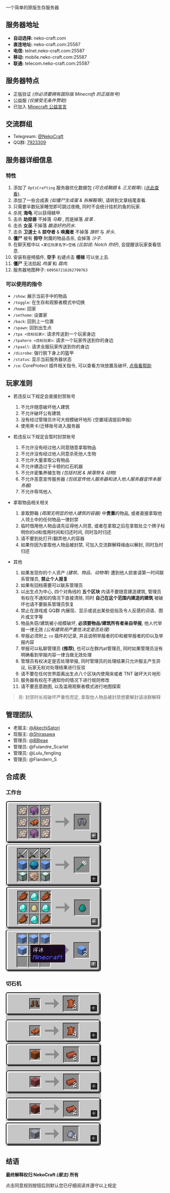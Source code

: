 一个简单的原版生存服务器

## 服务器地址

- **自动选择:** neko-craft.com
- **直连地址:** neko-craft.com:25587
- **电信:** telnet.neko-craft.com:25587
- **移动:** mobile.neko-craft.com:25587
- **联通:** telecom.neko-craft.com:25587

## 服务器特点

- 正版验证 *(你必须要拥有国际版 Minecraft 的正版账号)*
- 公益服 *(仅接受无条件赞助)*
- 已加入 [Minecraft 公益宣言](https://nonprofit-minecraft.org)

## 交流群组

- Telegream: [@NekoCraft](https://t.me/NekoCraft)
- QQ群: [7923309](https://jq.qq.com/?_wv=1027&k=5NWK20A)

## 服务器详细信息

### 特性

1. 添加了 `OptiCrafting` 服务器优化数据包 *(可合成鞘翅 & 三叉戟等)*: [(点此查看)](https://www.bilibili.com/read/cv3138258).
2. 添加了一些合成表 *(如僵尸生成蛋 & 拆解鞍等)*, 请转到文章结尾查看.
3. 只需要半数玩家睡觉即可跳过夜晚, 同时不会统计挂机钓鱼的玩家.
4. 杀死 **海龟** 可以获得鳞甲.
5. 击杀 **劫掠兽** 不掉落 *马鞍* , 而是掉落 *皮革* .
6. 击杀 **女巫** 不掉落 *酿造好的药水*.
7. 击杀 **卫道士** & **掠夺者** & **唤魔者** 不掉落 *旗帜* 与 *斧头*.
8. **僵尸** 被有 **掠夺** 附魔的物品击杀, 会掉落 *沙子*.
9. 在聊天框中以 `<某位玩家名字>空格` *(比如说: Notch 你好)*, 会提醒该玩家查看信息.
10. 安装有座椅插件, **空手** 右键点击 **楼梯** 可以坐上去.
11. **僵尸** 无法拾起 *鸡蛋* 和 *腐肉*.
12. 服务器地图种子: `609567216262790763`

### 可以使用的指令

- `/show`: 展示当前手中的物品
- `/toggle`: 在生存和观察者模式中切换
- `/home`: 回家
- `/sethome`: 设置家
- `/back`: 回到上一位置
- `/spawn`: 回到出生点
- `/tpa <目标玩家>`: 请求传送到一个玩家身边
- `/tpahere <目标玩家>`: 请求一个玩家传送到你的身边
- `/tpaall`: 请求全服玩家传送到你的身边
- `/disrobe`: 强行脱下身上的盔甲
- `/status`: 显示当前服务器状态
- `/co`: CoreProtect 插件相关指令, 可以查看方块放置及破坏, [点我看帮助](http://mineplugin.org/CoreProtect#.E5.91.BD.E4.BB.A4)

## 玩家准则

- 若违反以下规定会直接封禁账号
  1. 不允许随意破坏他人建筑
  2. 不允许破坏公有建筑
  3. 没有经过管理员许可大规模破坏地形 (空置域请提前申报)
  4. 使用黑卡/迁移账号进入服务器

- 若违反以下规定会暂时封禁账号
  1. 不允许没有经过他人同意随意拿取物品
  2. 不允许没有经过他人同意杀死他人生物
  3. 不允许大量拿取公有物品
  4. 不允许建造过于卡顿的红石机器
  5. 不允许密集养殖生物 *(包括村民 & 掉落物 & 动物)*
  6. 不允许恶意宣传服务器 *(包括宣传他人服务器和进入他人服务器宣传本服务器)*
  7. 不允许辱骂他人

- 拿取物品相关相关
  1. 拿取野箱 *(周围无明显的他人建筑的容器)* 中**贵重**的物品, 或者直接拿取他人领土中的任何物品一律封禁
  2. 临时借用他人物品请先征得他人同意, 或者在拿取之后在拿取处立个牌子标明你的id和借用时间和归还时间, 同时及时归还
  3. 请不要到处打开/翻弄他人的容器
  4. 如果你因为拿取他人物品被封禁, 可加入交流群解释缘由以解封, 同时及时归还

- 其他
  1. 如果发现你的个人资产 *(建筑、物品、动物等)* 遭到他人损害请第一时间联系管理员, **禁止个人报复**
  2. 如果有回档需要可以联系管理员
  3. 以出生点为中心, 四个对角线的 **五个区块** 内请不要随意建造建筑, 管理员有权在不通知的情况下直接清除, 同时 **自己在这个范围内建造的建筑** 被破坏也请不要联系管理员恢复
  4. 禁止在游戏或 QQ群 内展现、显示或说出某些低俗及令人反感的词语、图片或文字等
  5. 物品失窃/建筑被小规模破坏, **必须要物品/建筑所有者亲自举报**, 他人代举报一律无效 *(公有建筑视严重性决定是否处理)*
  6. 举报必须附上 `co` 插件的记录, 并且说明举报者的ID和被举报者的ID以及举报内容
  7. 举报可以私聊管理员 **(推荐)**, 也可以在群内at管理员, 同时如果管理员没有明确看到举报内容一律当做无效处理
  8. 管理员有权决定是否处理举报, 同时管理员的处理结果只允许服主产生异议, 玩家无权对处理结果进行反驳
  9. 请不要在任何世界距离出生点八个区块内使用床或者 TNT 破坏大片地形
  10. 服务器有权在不通知你的情况下进行规则修改
  11. 请不要恶意跑图, 以及滥用观察者模式进行地图探索

> 另: 封禁时长视破坏严重性而定, 拿取他人物品被封禁想要解封请进群解释

## 管理团队

- 老服主: [@AkechiSatori](https://t.me/AkechiSatori)
- 现服主: [@Shirasawa](https://t.me/Shirasawa)
- 管理员: [@BBleae](https://t.me/BBleae)
- 管理员: @Fulandre_Scarlet
- 管理员: @Lulu_fengling
- 管理员: @Flandern_S

## 合成表

### 工作台

![Elytra](./about_images/elytra.png)![Trident](./about_images/trident.png)![Zombie Egg](./about_images/zombie_egg.png)![Blue Ice](./about_images/blue_ice.png)

### 切石机

![Leather](./about_images/leather.png)![Brick](./about_images/brick.png)![Cyle](./about_images/cyle.png)

## 结语

**最终解释权归 NekoCraft *(服主)* 所有**

点击同意规则按钮后则默认您已仔细阅读并遵守以上规定
